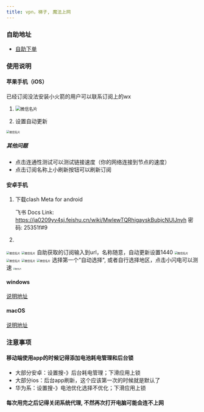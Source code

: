 ```yaml
---
title: vpn，梯子, 魔法上网
---
```


### 自助地址

- [自助下单](https://zfbvn.amusi755.com "target=_blank")

### 使用说明
#### 苹果手机（iOS）
已经订阅没法安装小火箭的用户可以联系订阅上的wx
1. <img src="/小火箭1.png" alt="微信名片" style="zoom:80%;" />

2. 设置自动更新
<img src="/小火箭自动更新.png" alt="微信名片" style="zoom:50%;" />

##### 其他问题
- 点击连通性测试可以测试链接速度（你的网络连接到节点的速度）
- 点击订阅名称上小刷新按钮可以刷新订阅
#### 安卓手机
1. 下载clash Meta for android
    
    飞书 Docs Link: https://ja0209yv4sj.feishu.cn/wiki/MwlewTQRhigayskBubjcNUlJnyh 密码: 25351f#9
2. 
<img src="/安卓clash1.jpg" alt="微信名片" style="zoom:50%;" />
<img src="/安卓clash2.jpg" alt="微信名片" style="zoom:50%;" />
自助获取的订阅输入到url，名称随意，自动更新设置1440
<img src="/安卓clash3.jpg" alt="微信名片" style="zoom:50%;" />
<img src="/安卓clash4.jpg" alt="微信名片" style="zoom:50%;" />
<img src="/安卓clash5.jpg" alt="微信名片" style="zoom:50%;" />
<img src="/安卓clash6.jpg" alt="微信名片" style="zoom:50%;" />
选择第一个”自动选择", 或者自行选择地区，点击小闪电可以测速
<img src="/安卓clash7.jpg" alt="微信名片" style="zoom:30%;" />

#### windows
[说明地址](https://clashcn.com/clash-verge "target=_blank")

#### macOS
[说明地址](https://clashcn.com/clash-x "target=_blank")


### 注意事项

#### 移动端使用app的时候记得添加电池耗电管理和后台锁
- 大部分安卓：设置搜-》后台耗电管理；下滑应用上锁
- 大部分ios：后台app刷新，这个应该第一次的时候就是默认了
- 华为系：设置搜-》电池优化选择不优化；下滑应用上锁
#### 每次用完之后记得关闭系统代理, 不然再次打开电脑可能会连不上网